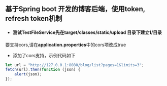 ## 基于Spring boot 开发的博客后端，使用token, refresh token机制

* #### 测试TestFileService先在target/classes/static/upload 目录下建立1/目录
要支持cors,请在<b>application.properties</b>中的cors项改成true

* 添加了cors支持，示例代码如下
```javascript
let url = "http://127.0.0.1:8080/blog/list?pages=1&limits=3";
fetch(url).then(function (json) {
	alert(json);
});
```